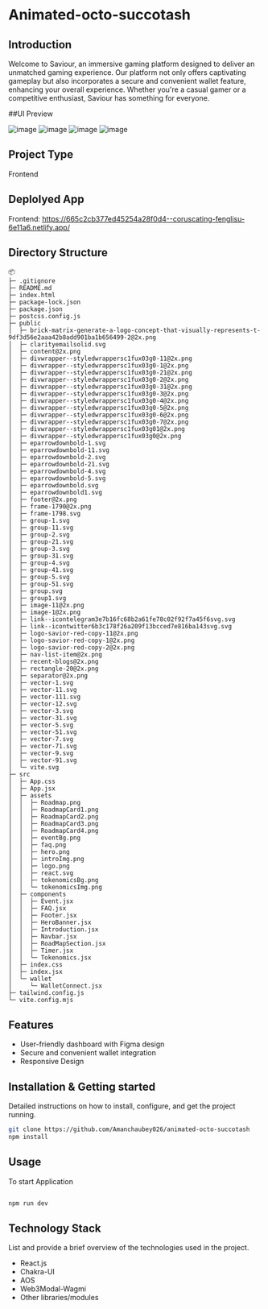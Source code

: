 # Animated-octo-succotash

## Introduction

Welcome to Saviour, an immersive gaming platform designed to deliver an unmatched gaming experience. Our platform not only offers captivating gameplay but also incorporates a secure and convenient wallet feature, enhancing your overall experience. Whether you're a casual gamer or a competitive enthusiast, Saviour has something for everyone.

##UI Preview

![image](https://github.com/Amanchaubey026/animated-octo-succotash/assets/98681520/897a02e2-a8fd-49c4-ae18-a9ed4a75b5d0)
![image](https://github.com/Amanchaubey026/animated-octo-succotash/assets/98681520/6f604122-dd8b-4c0d-838a-b331fb9a8c11)
![image](https://github.com/Amanchaubey026/animated-octo-succotash/assets/98681520/b847ae06-1376-4236-a0d7-0ee5500e46f7)
![image](https://github.com/Amanchaubey026/animated-octo-succotash/assets/98681520/0de2469d-4ae0-42c9-bcfb-a5ffc4e86d4d)





## Project Type

Frontend

## Deplolyed App

Frontend: https://665c2cb377ed45254a28f0d4--coruscating-fenglisu-6e11a6.netlify.app/

## Directory Structure
```
📦 
├─ .gitignore
├─ README.md
├─ index.html
├─ package-lock.json
├─ package.json
├─ postcss.config.js
├─ public
│  ├─ brick-matrix-generate-a-logo-concept-that-visually-represents-t-9df3d56e2aaa42b8add901ba1b656499-2@2x.png
│  ├─ clarityemailsolid.svg
│  ├─ content@2x.png
│  ├─ divwrapper--styledwrappersc1fux03g0-11@2x.png
│  ├─ divwrapper--styledwrappersc1fux03g0-1@2x.png
│  ├─ divwrapper--styledwrappersc1fux03g0-21@2x.png
│  ├─ divwrapper--styledwrappersc1fux03g0-2@2x.png
│  ├─ divwrapper--styledwrappersc1fux03g0-31@2x.png
│  ├─ divwrapper--styledwrappersc1fux03g0-3@2x.png
│  ├─ divwrapper--styledwrappersc1fux03g0-4@2x.png
│  ├─ divwrapper--styledwrappersc1fux03g0-5@2x.png
│  ├─ divwrapper--styledwrappersc1fux03g0-6@2x.png
│  ├─ divwrapper--styledwrappersc1fux03g0-7@2x.png
│  ├─ divwrapper--styledwrappersc1fux03g01@2x.png
│  ├─ divwrapper--styledwrappersc1fux03g0@2x.png
│  ├─ eparrowdownbold-1.svg
│  ├─ eparrowdownbold-11.svg
│  ├─ eparrowdownbold-2.svg
│  ├─ eparrowdownbold-21.svg
│  ├─ eparrowdownbold-4.svg
│  ├─ eparrowdownbold-5.svg
│  ├─ eparrowdownbold.svg
│  ├─ eparrowdownbold1.svg
│  ├─ footer@2x.png
│  ├─ frame-1790@2x.png
│  ├─ frame-1798.svg
│  ├─ group-1.svg
│  ├─ group-11.svg
│  ├─ group-2.svg
│  ├─ group-21.svg
│  ├─ group-3.svg
│  ├─ group-31.svg
│  ├─ group-4.svg
│  ├─ group-41.svg
│  ├─ group-5.svg
│  ├─ group-51.svg
│  ├─ group.svg
│  ├─ group1.svg
│  ├─ image-11@2x.png
│  ├─ image-1@2x.png
│  ├─ link--icontelegram3e7b16fc68b2a61fe78c02f92f7a45f6svg.svg
│  ├─ link--icontwitter6b3c178f26a209f13bcced7e816ba143svg.svg
│  ├─ logo-savior-red-copy-11@2x.png
│  ├─ logo-savior-red-copy-1@2x.png
│  ├─ logo-savior-red-copy-2@2x.png
│  ├─ nav-list-item@2x.png
│  ├─ recent-blogs@2x.png
│  ├─ rectangle-20@2x.png
│  ├─ separator@2x.png
│  ├─ vector-1.svg
│  ├─ vector-11.svg
│  ├─ vector-111.svg
│  ├─ vector-12.svg
│  ├─ vector-3.svg
│  ├─ vector-31.svg
│  ├─ vector-5.svg
│  ├─ vector-51.svg
│  ├─ vector-7.svg
│  ├─ vector-71.svg
│  ├─ vector-9.svg
│  ├─ vector-91.svg
│  └─ vite.svg
├─ src
│  ├─ App.css
│  ├─ App.jsx
│  ├─ assets
│  │  ├─ Roadmap.png
│  │  ├─ RoadmapCard1.png
│  │  ├─ RoadmapCard2.png
│  │  ├─ RoadmapCard3.png
│  │  ├─ RoadmapCard4.png
│  │  ├─ eventBg.png
│  │  ├─ faq.png
│  │  ├─ hero.png
│  │  ├─ introImg.png
│  │  ├─ logo.png
│  │  ├─ react.svg
│  │  ├─ tokenomicsBg.png
│  │  └─ tokenomicsImg.png
│  ├─ components
│  │  ├─ Event.jsx
│  │  ├─ FAQ.jsx
│  │  ├─ Footer.jsx
│  │  ├─ HeroBanner.jsx
│  │  ├─ Introduction.jsx
│  │  ├─ Navbar.jsx
│  │  ├─ RoadMapSection.jsx
│  │  ├─ Timer.jsx
│  │  └─ Tokenomics.jsx
│  ├─ index.css
│  ├─ index.jsx
│  └─ wallet
│     └─ WalletConnect.jsx
├─ tailwind.config.js
└─ vite.config.mjs
  ```

## Features

- User-friendly dashboard with Figma design
- Secure and convenient wallet integration
- Responsive Design
  
## Installation & Getting started

Detailed instructions on how to install, configure, and get the project running.

```bash
git clone https://github.com/Amanchaubey026/animated-octo-succotash
npm install

```

## Usage

To start Application

```bash

npm run dev

```

## Technology Stack

List and provide a brief overview of the technologies used in the project.

- React.js
- Chakra-UI
- AOS
- Web3Modal-Wagmi
- Other libraries/modules


